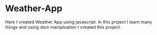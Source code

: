 # Weather-App
Here I created Weather App using javascript.
In this project I learn many things and using dom manipluation I created this project.

